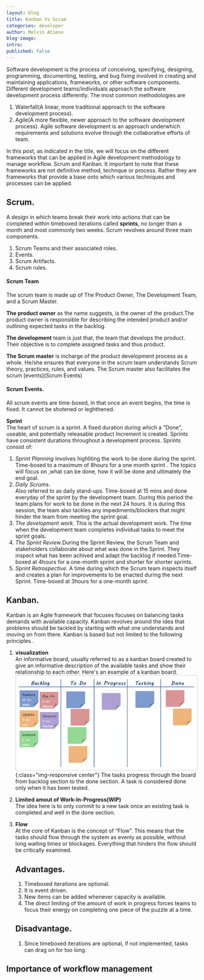 ```yaml
---
layout: blog
title: Kanban Vs Scrum
categories: developer
author: Melvin Atieno
blog-image: 
intro: 
published: false
---
```

<!-- intro -->
Software development is the process of conceiving, specifying, designing, programming, documenting, testing, and bug fixing involved in creating and maintaining applications, frameworks, or other software components.
Different development teams/individuals approach the software development process differently. The most common methodologies are 
1. Waterfall(A linear, more traditional approach to the software development process).
2. Agile(A more flexible, newer approach to the software development process).
Agile software development is an approach underwhich requirements and solutions evolve through the collaborative efforts of team.

In this post, as indicated in the title, we will focus on the different frameworks that can be applied in Agile development methodology to manage workflow.
Scrum and Kanban.
It important to note that these frameworks are not definitive method, technque or process. Rather they are frameworks that provide a base onto which various techniques and processes can be applied.


<!-- body -->
## Scrum.
A design in which teams break their work into actions that can be completed within timeboxed iterations called **sprints**, no longer than a month and most commonly two weeks.
Scrum revolves around three main components.
1. Scrum Teams and their associated roles.
2. Events.
3. Scrum Artifacts.
4. Scrum rules.

#### Scrum Team
The scrum team is made up of The Product Owner, The Development Team, and a Scrum Master.

**The product owner** as the name suggests, is the owner of the product.The product owner is responsible for describing the intended product and/or outlining expected tasks in the backlog.

**The development** team is just that, the team that develops the product. Their objective is to complete assigned tasks and thus product.

**The Scrum master** is incharge of the product development process as a whole. He/she ensures that everyone in the scrum team understands Scrum theory, practices, rules, and values. The Scrum master also facilitates the scrum [events](Scrum Events)

#### Scrum Events.
All scrum events are time-boxed, in that once an event begins, the time is fixed. It cannot be shotened or leghthened.

**Sprint**  
The heart of scrum is a sprint. A fixed duration during which a "Done", useable, and potentially releasable product Increment is created. Sprints have consistent durations throughout a development process. Sprints consist of:
1. *Sprint Planning* involves highliting the work to be done during the sprint. Time-boxed to a maximum of  8hours for a one month sprint . The topics will focus on ,what can be done, how it will be done and ultimately the end goal.
2. *Daily Scrums*.  
   Also referred to as daily stand-ups. Time-boxed at 15 mins and done everyday of the sprint by the development team. During this period the team plans for work to be done in the next 24 hours. It is during this session, the team also tackles any impediments/blockers that might hinder the team from meeting the sprint goal.
3. *The development work*. This is the actual development work. The time when the development team completes individual tasks to meet the sprint goals.
4. *The Sprint Review*.During the Sprint Review, the Scrum Team and stakeholders collaborate about what was done in the Sprint. They inspect what has been achived and adapt the backlog if needed.Time-boxed at 4hours for a one-month sprint and shorter for shorter sprints.
5. *Sprint Retrospective*. A time during which the Scrum team inspects itself and creates a plan for improvements to be enacted during the next Sprint. Time-boxed at 3hours for a one-month sprint.




## Kanban.

Kanban is an Agile framework that focuses focuses on balancing tasks demands with available capacity. Kanban revolves around the idea that problems should be tackled by starting with what one understands and moving on from there.
Kanban is based but not limited to the following principles .

1. **visualization**  
    An informative board, usually referred to as a kanban board created to give an informative description of the available tasks and show their relationship to each other.
    Here's an example of a kanban board.
    ![kanban board](/assets/images/blog/kanban-vs-scrum/kanban.png){:class="img-responsive center"}
    The tasks progress through the board from backlog  section to the done section. A task is considered done only when it has been tested.

2. **Limited amout of Work-In-Progress(WIP)**    
   The idea here is to only commit to a new task once an existing task is completed and well in the done section. 

3. **Flow**  
   At the core of Kanban is the concept of “Flow”. This means that the tasks should flow through the system as evenly as possible, without long waiting times or blockages. Everything that hinders the flow should be critically examined.

   ## Advantages.

   1. Timeboxed iterations are optional.
   2. It is event driven.
   3. New items can be added whenever capacity is available.
   4. The direct limiting of the amount of work in progress forces teams to focus their energy on completing one piece of the puzzle at a time.

   ## Disadvantage.

   1. Since timeboxed iterations are optional, if not implemented, tasks can drag on for too long.


<!-- conclusion -->
## Importance of workflow management

